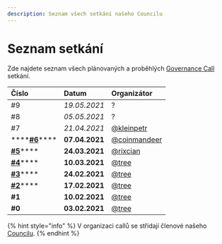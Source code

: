 ```yaml
---
description: Seznam všech setkání našeho Councilu
---
```


# Seznam setkání

Zde najdete seznam všech plánovaných a proběhlých [Governance Call](./) setkání.

| Číslo | Datum | Organizátor |
| :--- | :--- | :--- |
| \#9 | _19.05.2021_ | ? |
| \#8 | _05.05.2021_ | ? |
| \#7 | _21.04.2021_ | [@kleinpetr](https://forum.gwei.cz/u/kleinpetr) |
| \*\*\*\*[**\#6**](https://forum.gwei.cz/t/governance-call-6/326)\*\*\*\* | **07.04.2021** | [@coinmandeer](https://forum.gwei.cz/u/coinmandeer) |
| [**\#5**](https://forum.gwei.cz/t/governance-call-5/320)\*\*\*\* | **24.03.2021** | [@rixcian](https://forum.gwei.cz/u/rixcian) |
| [**\#4**](https://forum.gwei.cz/t/governance-call-4/261)\*\*\*\* | **10.03.2021** | [@tree](https://forum.gwei.cz/u/tree) |
| [**\#3**](https://forum.gwei.cz/t/governance-call-3/253)\*\*\*\* | **24.02.2021** | [@tree](https://forum.gwei.cz/u/tree) |
| [**\#2**](https://forum.gwei.cz/t/governance-call-2/213)\*\*\*\* | **17.02.2021** | [@tree](https://forum.gwei.cz/u/tree) |
| **\#1** | **10.02.2021** | [@tree](https://forum.gwei.cz/u/tree) |
| **\#0** | **03.02.2021** | [@tree](https://forum.gwei.cz/u/tree) |

{% hint style="info" %}
V organizaci callů se střídají členové našeho [Councilu](../council.md).
{% endhint %}

